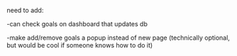 need to add:

-can check goals on dashboard that updates db

-make add/remove goals a popup instead of new page (technically optional, but would be cool if someone knows how to do it)
